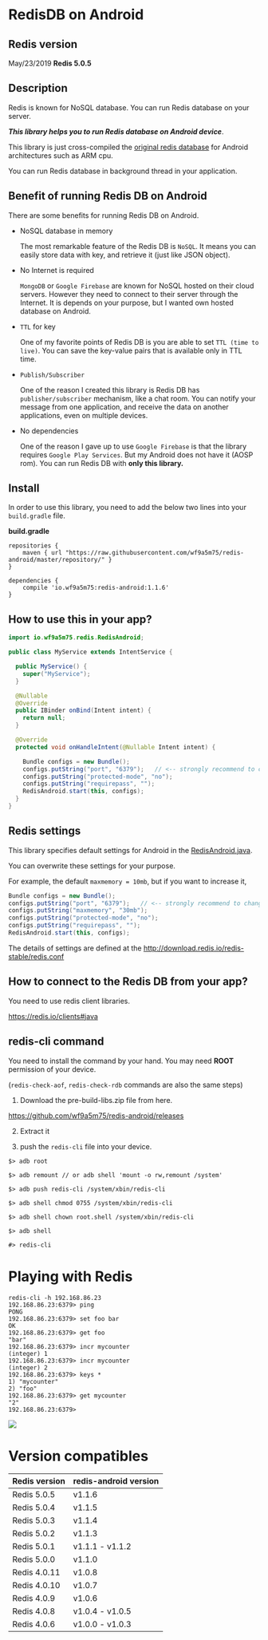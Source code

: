 # RedisDB on Android

## Redis version

May/23/2019  **Redis 5.0.5**

## Description

Redis is known for NoSQL database. You can run Redis database on your server.

**_This library helps you to run Redis database on Android device_**.

This library is just cross-compiled the [original redis database](https://redis.io/) for Android architectures such as ARM cpu.

You can run Redis database in background thread in your application.



## Benefit of running Redis DB on Android

There are some benefits for running Redis DB on Android.

  - NoSQL database in memory

    The most remarkable feature of the Redis DB is `NoSQL`.
    It means you can easily store data with key, and retrieve it (just like JSON object).

  - No Internet is required

    `MongoDB` or `Google Firebase` are known for NoSQL hosted on their cloud servers. However they need to connect to their server through the Internet.
    It is depends on your purpose, but I wanted own hosted database on Android.

  - `TTL` for key

    One of my favorite points of Redis DB is you are able to set `TTL (time to live)`. You can save the key-value pairs that is available only in TTL time.

  - `Publish/Subscriber`

    One of the reason I created this library is Redis DB has `publisher/subscriber` mechanism, like a chat room.
    You can notify your message from one application, and receive the data on another applications, even on multiple devices.

  - No dependencies

    One of the reason I gave up to use `Google Firebase` is that the library requires `Google Play Services`. But my Android does not have it (AOSP rom).
    You can run Redis DB with **only this library.**

## Install

In order to use this library, you need to add the below two lines into your `build.gradle` file.

**build.gradle**
```
repositories {
    maven { url "https://raw.githubusercontent.com/wf9a5m75/redis-android/master/repository/" }
}

dependencies {
    compile 'io.wf9a5m75:redis-android:1.1.6'
}
```

## How to use this in your app?

```java
import io.wf9a5m75.redis.RedisAndroid;

public class MyService extends IntentService {

  public MyService() {
    super("MyService");
  }

  @Nullable
  @Override
  public IBinder onBind(Intent intent) {
    return null;
  }

  @Override
  protected void onHandleIntent(@Nullable Intent intent) {

    Bundle configs = new Bundle();
    configs.putString("port", "6379");   // <-- strongly recommend to change to different port number
    configs.putString("protected-mode", "no");
    configs.putString("requirepass", "");
    RedisAndroid.start(this, configs);
  }
}
```

## Redis settings

This library specifies default settings for Android in the [RedisAndroid.java](https://github.com/wf9a5m75/redis-android/blob/master/redis-android/src/main/java/io/wf9a5m75/redis/RedisAndroid.java).

You can overwrite these settings for your purpose.

For example, the default `maxmemory = 10mb`, but if you want to increase it,

```java
Bundle configs = new Bundle();
configs.putString("port", "6379");   // <-- strongly recommend to change to different port number
configs.putString("maxmemory", "30mb");
configs.putString("protected-mode", "no");
configs.putString("requirepass", "");
RedisAndroid.start(this, configs);
```

The details of settings are defined at the http://download.redis.io/redis-stable/redis.conf

## How to connect to the Redis DB from your app?

You need to use redis client libraries.

https://redis.io/clients#java

## redis-cli command

You need to install the command by your hand.
You may need **ROOT** permission of your device.

(`redis-check-aof`, `redis-check-rdb` commands are also the same steps)

1. Download the pre-build-libs.zip file from here.

https://github.com/wf9a5m75/redis-android/releases

2. Extract it

3. push the `redis-cli` file into your device.

```
$> adb root

$> adb remount // or adb shell 'mount -o rw,remount /system'

$> adb push redis-cli /system/xbin/redis-cli

$> adb shell chmod 0755 /system/xbin/redis-cli

$> adb shell chown root.shell /system/xbin/redis-cli

$> adb shell

#> redis-cli

```

# Playing with Redis

```
redis-cli -h 192.168.86.23
192.168.86.23:6379> ping
PONG
192.168.86.23:6379> set foo bar
OK
192.168.86.23:6379> get foo
"bar"
192.168.86.23:6379> incr mycounter
(integer) 1
192.168.86.23:6379> incr mycounter
(integer) 2
192.168.86.23:6379> keys *
1) "mycounter"
2) "foo"
192.168.86.23:6379> get mycounter
"2"
192.168.86.23:6379>
```

![](https://github.com/wf9a5m75/redis-android/blob/master/images/playing.gif?raw=true)

# Version compatibles

| Redis version | redis-android version |
|---------------|-----------------------|
| Redis 5.0.5   | v1.1.6                |
| Redis 5.0.4   | v1.1.5                |
| Redis 5.0.3   | v1.1.4                |
| Redis 5.0.2   | v1.1.3                |
| Redis 5.0.1   | v1.1.1 - v1.1.2       |
| Redis 5.0.0   | v1.1.0                |
| Redis 4.0.11  | v1.0.8                |
| Redis 4.0.10  | v1.0.7                |
| Redis 4.0.9   | v1.0.6                |
| Redis 4.0.8   | v1.0.4 - v1.0.5       |
| Redis 4.0.6   | v1.0.0 - v1.0.3       |
